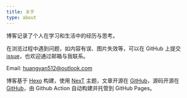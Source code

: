 ```yaml
---
title: 关于
type: about
---
```


博客记录了个人在学习和生活中的经历与思考。

在浏览过程中遇到问题，如内容有误、图片失效等，可以在 GitHub 上提交 [issue](https://github.com/huang2fire/huang2fire.github.io/issues)，也欢迎通过邮箱与我联系。

Email: huangyan512@outlook.com

博客基于 [Hexo](https://hexo.io/zh-cn/) 构建，使用 [NexT](https://github.com/next-theme/hexo-theme-next) 主题，文章开源在 [GitHub](https://github.com/huang2fire/blog)，源码开源在 [GitHub](https://github.com/huang2fire/huang2fire.github.io)，由 Github Action 自动构建并托管到 GitHub Pages。
